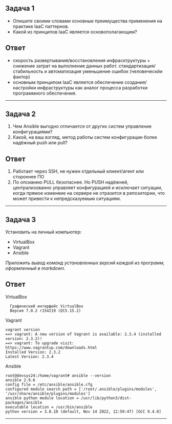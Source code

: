 
## Задача 1

- Опишите своими словами основные преимущества применения на практике IaaC паттернов.
- Какой из принципов IaaC является основополагающим?

## Ответ
- скорость развертывания/восстановления инфрасктруктуры + снижение затрат на выполнение данных работ.
стандартизация/стабильность и автоматизация
уменьшение ошибок (человеческйи фактор)
- основным принципом IaaC является обеспечение создания/настройки инфраструктуры как аналог процесса разработки программного обеспечения. 
___
## Задача 2
1. Чем Ansible выгодно отличается от других систем управление конфигурациями?
2. Какой, на ваш взгляд, метод работы систем конфигурации более надёжный push или pull?
## Ответ
1. Работает через SSH, не нужен отдельный клиент/агент  или стороннее ПО
2. По опсианию PULL безопаснее. Но PUSH надёжней, централизованно управляет конфигурацией и исключает ситуации, когда прямое изменеие
на сервере не отразится в репозитории, что может привести к непредсказуемым ситуациям.

___

## Задача 3

Установить на личный компьютер:

- VirtualBox
- Vagrant
- Ansible

*Приложить вывод команд установленных версий каждой из программ, оформленный в markdown.*
## Ответ
VirtualBox

      Графический интерфейс VirtualBox
      Версия 7.0.2 r154219 (Qt5.15.2)
Vagrant

    vagrant version 
    ==> vagrant: A new version of Vagrant is available: 2.3.4 (installed version: 2.3.2)!
    ==> vagrant: To upgrade visit: https://www.vagrantup.com/downloads.html
    Installed Version: 2.3.2
    Latest Version: 2.3.4
Ansible

    root@devsys24:/home/vagrant# ansible --version
    ansible 2.9.6
    config file = /etc/ansible/ansible.cfg
    configured module search path = ['/root/.ansible/plugins/modules', '/usr/share/ansible/plugins/modules']
    ansible python module location = /usr/lib/python3/dist-packages/ansible
    executable location = /usr/bin/ansible
    python version = 3.8.10 (default, Nov 14 2022, 12:59:47) [GCC 9.4.0]

___
